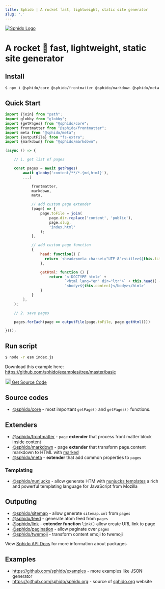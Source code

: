 ```yaml
---
title: Sphido | A rocket fast, lightweight, static site generator
slug: '.' 
---
```


[<img src="/img/sphido.svg" alt="Sphido Logo" class="img-fluid w-75 my-5 d-block mx-auto">](https://github.com/sphido/sphido)


# A rocket 🚀 fast, lightweight, static site generator

## Install

```bash 
$ npm i @sphido/core @sphido/frontmatter @sphido/markdown @sphido/meta fs-extra esm globby
```

## Quick Start

```javascript
import {join} from "path";
import globby from "globby";
import {getPages} from "@sphido/core";
import frontmatter from "@sphido/frontmatter";
import meta from "@sphido/meta";
import {outputFile} from "fs-extra";
import {markdown} from "@sphido/markdown";

(async () => {

	// 1. get list of pages

	const pages = await getPages(
		await globby('content/**/*.{md,html}'),
		...[

			frontmatter,
			markdown,
			meta,

			// add custom page extender
			(page) => {
				page.toFile = join(
					page.dir.replace('content', 'public'),
					page.slug,
					'index.html'
				);
			},

			// add custom page function
			{
                head: function() {
                  return `<head><meta charset="UTF-8"><title>${this.title}</title></head>`
                },

				getHtml: function () {
					return `<!DOCTYPE html>` + 
                           `<html lang="en" dir="ltr">` + this.head() + 
                           `<body>${this.content}</body></html>`
				}
			}
		],
	);

	// 2. save pages

	pages.forEach(page => outputFile(page.toFile, page.getHtml()))

})();
```

## Run script

```bash
$ node -r esm index.js
```

Download this example here: https://github.com/sphido/examples/tree/master/basic

<div class="text-center"> 
    <a href="https://github.com/sphido/sphido" class="btn btn-lg btn-success" target="_blank">
        <img src="/img/github-white.svg" fill="#fff" width="18px" style="vertical-align: -.1em" alt="Github logo"> Get Source Code
    </a>
</div>


## Source codes

* [@sphido/core](https://github.com/sphido/sphido/tree/master/packages/sphido-core) - most important `getPage()` and `getPages()` functions.

## Extenders

* [@sphido/frontmatter](https://github.com/sphido/sphido/tree/master/packages/sphido-frontmatter) - `page` **extender** that process front matter block inside content
* [@sphido/markdown](https://github.com/sphido/sphido/tree/master/packages/sphido-markdown) - page **extender** that transform page.content markdown to HTML with [marked](https://github.com/markedjs/marked)
* [@sphido/meta](https://github.com/sphido/sphido/tree/master/packages/sphido-meta) - **extender** that add common properties to `pages`


### Templating

* [@sphido/nunjucks](https://github.com/sphido/sphido/tree/master/packages/sphido-nunjucks) - allow generate HTM with [nunjucks templates](https://mozilla.github.io/nunjucks/) a rich and powerful templating language for JavaScript from Mozilla

## Outputing 

* [@sphido/sitemap](https://github.com/sphido/sphido/tree/master/packages/sphido-sitemap) - allow generate `sitemap.xml` from `pages`
* [@sphido/feed](https://github.com/sphido/sphido/tree/master/packages/sphido-feed) - generate atom feed from `pages`
* [@sphido/link](https://github.com/sphido/sphido/tree/master/packages/sphido-link) - **extender function** `link()` allow create URL link to page
* [@sphido/pagination](https://github.com/sphido/sphido/tree/master/packages/sphido-pagination) - allow paginate over `pages`
* [@sphido/twemoji](https://github.com/sphido/sphido/tree/master/packages/sphido-twemoji) - transform content emoji to twemoji

View [Sphido API Docs](/docs/api) for more information about packages

## Examples

- https://github.com/sphido/examples - more examples like JSON generator
- https://github.com/sphido/sphido.org - source of [sphido.org](https://sphido.org) website